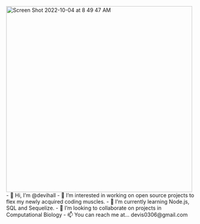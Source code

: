 <img width="498" alt="Screen Shot 2022-10-04 at 8 49 47 AM" src="https://user-images.githubusercontent.com/107077794/193826241-38bb6c97-2a57-4ebd-8f4c-5d88fe291068.png">
- 👋 Hi, I’m @devihall
- 👀 I’m interested in working on open source projects to flex my newly acquired coding muscles.
- 🌱 I’m currently learning Node.js, SQL and Sequelize.
- 💞️ I’m looking to collaborate on projects in Computational Biology
- 📫 You can reach me at... devis0306@gmail.com 

<!---
devihall/devihall is a ✨ special ✨ repository because its `README.md` (this file) appears on your GitHub profile.
You can click the Preview link to take a look at your changes.
--->
